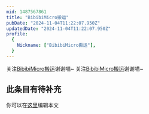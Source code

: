 ```yaml
---
mid: 1487567861
title: "BibibiMicro搬运"
pubDate: "2024-11-04T11:22:07.950Z"
updatedDate: "2024-11-04T11:22:07.950Z"
profile:
  {
    Nickname: ["BibibiMicro搬运"],
  }
---
```


关注[BibibiMicro搬运](https://space.bilibili.com/1487567861)谢谢喵~ 关注[BibibiMicro搬运](https://space.bilibili.com/1487567861)谢谢喵~

## 此条目有待补充
你可以在[这里](https://github.com/Yuhanawa/VTuber.ICU-Content/edit/master/v/BibibiMicro搬运/index.md)编辑本文
